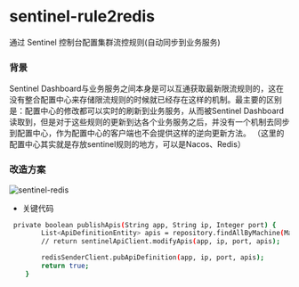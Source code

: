 # sentinel-rule2redis
通过 Sentinel 控制台配置集群流控规则(自动同步到业务服务)

### 背景
Sentinel Dashboard与业务服务之间本身是可以互通获取最新限流规则的，这在没有整合配置中心来存储限流规则的时候就已经存在这样的机制。最主要的区别是：配置中心的修改都可以实时的刷新到业务服务，从而被Sentinel Dashboard读取到，但是对于这些规则的更新到达各个业务服务之后，并没有一个机制去同步到配置中心，作为配置中心的客户端也不会提供这样的逆向更新方法。
（这里的配置中心其实就是存放sentinel规则的地方，可以是Nacos、Redis）

### 改造方案
![sentinel-redis](https://user-images.githubusercontent.com/5134790/148348074-cb0c7be6-6e11-4c09-9d3e-34093a5e2866.png)

* 关键代码
```bash
 private boolean publishApis(String app, String ip, Integer port) {
        List<ApiDefinitionEntity> apis = repository.findAllByMachine(MachineInfo.of(app, ip, port));
        // return sentinelApiClient.modifyApis(app, ip, port, apis);

        redisSenderClient.pubApiDefinition(app, ip, port, apis);
        return true;
    }
```
